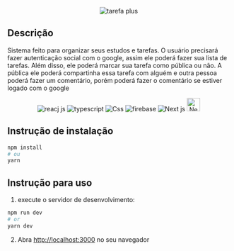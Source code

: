 <p align="center"><a><img src="https://github.com/user-attachments/assets/4688712b-72f8-4b34-948f-7e9e5e1d2085" alt="tarefa plus"/></a></p>


## Descrição

Sistema feito para organizar seus estudos e tarefas. O usuário precisará fazer autenticação social com o google, assim ele poderá fazer sua lista de tarefas. Além disso, ele poderá marcar sua tarefa como pública ou não. A pública ele poderá compartinha essa tarefa com alguém e outra pessoa poderá fazer um comentário, porém poderá fazer o comentário se estiver logado com o google

<p align="center">
    <img alt="reacj js" src="https://img.shields.io/badge/React-20232A?style=for-the-badge&logo=react&logoColor=61DAFB"/>
    <img alt="typescript" src="https://img.shields.io/badge/TypeScript-007ACC?style=for-the-badge&logo=typescript&logoColor=white"/>
    <img alt="Css" src="https://img.shields.io/badge/CSS3-1572B6?style=for-the-badge&logo=css3&logoColor=white"/>
    <img alt="firebase" src="https://img.shields.io/badge/Firebase-039BE5?style=for-the-badge&logo=Firebase&logoColor=white"/>
    <img alt="Next js" src="https://img.shields.io/badge/Next.js-000?logo=nextdotjs&logoColor=fff&style=for-the-badge"/>
    <img alt="Next Auth" src="https://camo.githubusercontent.com/0085057468e412e31f6a14046882dfaa46d4ebd03021ec4c28724def68d17896/68747470733a2f2f70726576696577732e6a756d7073686172652e636f6d2f7468756d622f38313562633031623739366464366631373333633935376335616631393439333334623665626631613431636237383263383138663362633833383430343965323531646361366532336330633437373638636137393739366539393036376132343934633961336461393961353036326534353030343134306264363334613037363935343432643631633366663961323139656531323435613230656533" style="width: 30px;"/>
</p>

## Instrução de instalação
```bash
npm install
# ou 
yarn
```

## Instrução para uso

1. execute o servidor de desenvolvimento:

```bash
npm run dev
# or
yarn dev
```
2. Abra [http://localhost:3000](http://localhost:3000) no seu navegador

